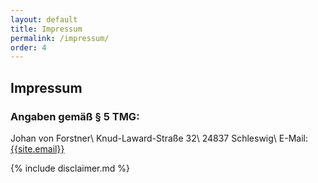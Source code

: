 ```yaml
---
layout: default
title: Impressum
permalink: /impressum/
order: 4
---
```


Impressum
---------

### Angaben gemäß § 5 TMG:

Johan von Forstner\\
Knud-Laward-Straße 32\\
24837 Schleswig\\
E-Mail: [{{site.email}}](mailto:{{site.email}})

{% include disclaimer.md %}